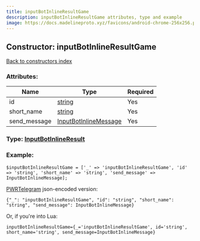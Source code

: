 ```yaml
---
title: inputBotInlineResultGame
description: inputBotInlineResultGame attributes, type and example
image: https://docs.madelineproto.xyz/favicons/android-chrome-256x256.png
---
```

## Constructor: inputBotInlineResultGame  
[Back to constructors index](index.md)



### Attributes:

| Name     |    Type       | Required |
|----------|---------------|----------|
|id|[string](../types/string.md) | Yes|
|short\_name|[string](../types/string.md) | Yes|
|send\_message|[InputBotInlineMessage](../types/InputBotInlineMessage.md) | Yes|



### Type: [InputBotInlineResult](../types/InputBotInlineResult.md)


### Example:

```
$inputBotInlineResultGame = ['_' => 'inputBotInlineResultGame', 'id' => 'string', 'short_name' => 'string', 'send_message' => InputBotInlineMessage];
```  

[PWRTelegram](https://pwrtelegram.xyz) json-encoded version:

```
{"_": "inputBotInlineResultGame", "id": "string", "short_name": "string", "send_message": InputBotInlineMessage}
```


Or, if you're into Lua:  


```
inputBotInlineResultGame={_='inputBotInlineResultGame', id='string', short_name='string', send_message=InputBotInlineMessage}

```


